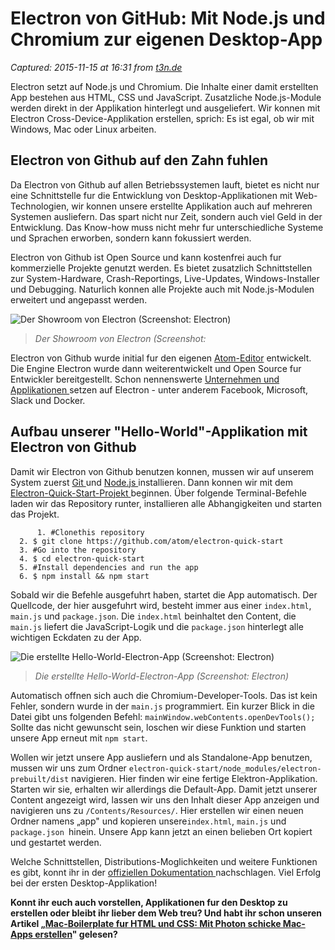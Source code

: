 # Electron von GitHub: Mit Node.js und Chromium zur eigenen Desktop-App

_Captured: 2015-11-15 at 16:31 from [t3n.de](http://t3n.de/news/electron-github-nodejs-chromium-656328/?utm_source=feedburner+t3n+News+12.000er&utm_medium=feed&utm_campaign=Feed%3A+aktuell%2Ffeeds%2Frss+%28t3n+News%29)_

Electron setzt auf Node.js und Chromium. Die Inhalte einer damit erstellten App bestehen aus HTML, CSS und JavaScript. Zusatzliche Node.js-Module werden direkt in der Applikation hinterlegt und ausgeliefert. Wir konnen mit Electron Cross-Device-Applikation erstellen, sprich: Es ist egal, ob wir mit Windows, Mac oder Linux arbeiten.

## Electron von Github auf den Zahn fuhlen

Da Electron von Github auf allen Betriebssystemen lauft, bietet es nicht nur eine Schnittstelle fur die Entwicklung von Desktop-Applikationen mit Web-Technologien, wir konnen unsere erstellte Applikation auch auf mehreren Systemen ausliefern. Das spart nicht nur Zeit, sondern auch viel Geld in der Entwicklung. Das Know-how muss nicht mehr fur unterschiedliche Systeme und Sprachen erworben, sondern kann fokussiert werden.

Electron von Github ist Open Source und kann kostenfrei auch fur kommerzielle Projekte genutzt werden. Es bietet zusatzlich Schnittstellen zur System-Hardware, Crash-Reportings, Live-Updates, Windows-Installer und Debugging. Naturlich konnen alle Projekte auch mit Node.js-Modulen erweitert und angepasst werden.

![Der Showroom von Electron \(Screenshot: Electron\)](http://t3n.de/news/wp-content/uploads/2015/11/electron-von-github-showroom.png)

> _Der Showroom von Electron (Screenshot:_

Electron von Github wurde initial fur den eigenen [Atom-Editor](http://t3n.de/news/atom-github-t3n-test-536855/) entwickelt. Die Engine Electron wurde dann weiterentwickelt und Open Source fur Entwickler bereitgestellt. Schon nennenswerte [Unternehmen und Applikationen ](http://electron.atom.io/#built-on-electron) setzen auf Electron - unter anderem Facebook, Microsoft, Slack und Docker.

## Aufbau unserer "Hello-World"-Applikation mit Electron von Github

Damit wir Electron von Github benutzen konnen, mussen wir auf unserem System zuerst [Git ](https://git-scm.com/) und [Node.js ](https://nodejs.org/en/) installieren. Dann konnen wir mit dem [Electron-Quick-Start-Projekt ](https://github.com/atom/electron-quick-start) beginnen. Über folgende Terminal-Befehle laden wir das Repository runter, installieren alle Abhangigkeiten und starten das Projekt.
    
          1. #Clonethis repository
      2. $ git clone https://github.com/atom/electron-quick-start
      3. #Go into the repository
      4. $ cd electron-quick-start
      5. #Install dependencies and run the app
      6. $ npm install && npm start

Sobald wir die Befehle ausgefuhrt haben, startet die App automatisch. Der Quellcode, der hier ausgefuhrt wird, besteht immer aus einer `index.html`, `main.js` und `package.json`. Die `index.html` beinhaltet den Content, die `main.js` liefert die JavaScript-Logik und die `package.json` hinterlegt alle wichtigen Eckdaten zu der App.

![Die erstellte Hello-World-Electron-App \(Screenshot: Electron\)](http://t3n.de/news/wp-content/uploads/2015/11/electron-hello-world-595x446.png)

> _Die erstellte Hello-World-Electron-App (Screenshot: Electron)_

Automatisch offnen sich auch die Chromium-Developer-Tools. Das ist kein Fehler, sondern wurde in der `main.js` programmiert. Ein kurzer Blick in die Datei gibt uns folgenden Befehl: `mainWindow.webContents.openDevTools();` Sollte das nicht gewunscht sein, loschen wir diese Funktion und starten unsere App erneut mit `npm start`.

Wollen wir jetzt unsere App ausliefern und als Standalone-App benutzen, mussen wir uns zum Ordner `electron-quick-start/node_modules/electron-prebuilt/dist` navigieren. Hier finden wir eine fertige Elektron-Applikation. Starten wir sie, erhalten wir allerdings die Default-App. Damit jetzt unserer Content angezeigt wird, lassen wir uns den Inhalt dieser App anzeigen und navigieren uns zu `/Contents/Resources/`. Hier erstellen wir einen neuen Ordner namens „app" und kopieren unsere`index.html`, `main.js` und `package.json `hinein. Unsere App kann jetzt an einen belieben Ort kopiert und gestartet werden.

Welche Schnittstellen, Distributions-Moglichkeiten und weitere Funktionen es gibt, konnt ihr in der [offiziellen Dokumentation ](http://electron.atom.io/docs/v0.34.0/) nachschlagen. Viel Erfolg bei der ersten Desktop-Applikation!

**Konnt ihr euch auch vorstellen, Applikationen fur den Desktop zu erstellen oder bleibt ihr lieber dem Web treu? Und habt ihr schon unseren Artikel „[Mac-Boilerplate fur HTML und CSS: Mit Photon schicke Mac-Apps erstellen](http://t3n.de/news/mac-boilerplate-fuer-html-css-654775/)" gelesen?**
